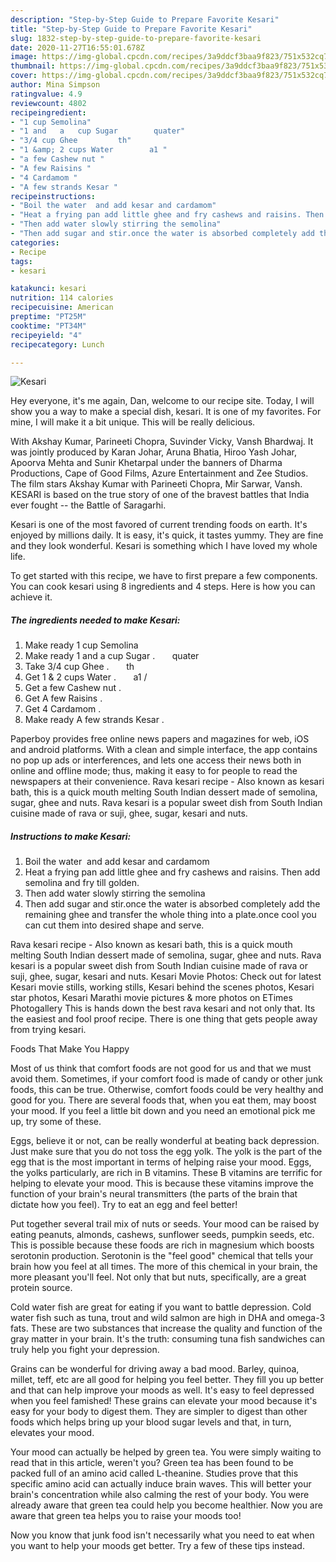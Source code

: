 ```yaml
---
description: "Step-by-Step Guide to Prepare Favorite Kesari"
title: "Step-by-Step Guide to Prepare Favorite Kesari"
slug: 1832-step-by-step-guide-to-prepare-favorite-kesari
date: 2020-11-27T16:55:01.678Z
image: https://img-global.cpcdn.com/recipes/3a9ddcf3baa9f823/751x532cq70/kesari-recipe-main-photo.jpg
thumbnail: https://img-global.cpcdn.com/recipes/3a9ddcf3baa9f823/751x532cq70/kesari-recipe-main-photo.jpg
cover: https://img-global.cpcdn.com/recipes/3a9ddcf3baa9f823/751x532cq70/kesari-recipe-main-photo.jpg
author: Mina Simpson
ratingvalue: 4.9
reviewcount: 4802
recipeingredient:
- "1 cup Semolina"
- "1 and   a   cup Sugar        quater"
- "3/4 cup Ghee         th"
- "1 &amp; 2 cups Water        a1 "
- "a few Cashew nut "
- "A few Raisins "
- "4 Cardamom "
- "A few strands Kesar "
recipeinstructions:
- "Boil the water  and add kesar and cardamom"
- "Heat a frying pan add little ghee and fry cashews and raisins. Then add semolina and fry till golden."
- "Then add water slowly stirring the semolina"
- "Then add sugar and stir.once the water is absorbed completely add the remaining ghee and transfer the whole thing into a plate.once cool you can cut them into desired shape and serve."
categories:
- Recipe
tags:
- kesari

katakunci: kesari 
nutrition: 114 calories
recipecuisine: American
preptime: "PT25M"
cooktime: "PT34M"
recipeyield: "4"
recipecategory: Lunch

---
```



![Kesari](https://img-global.cpcdn.com/recipes/3a9ddcf3baa9f823/751x532cq70/kesari-recipe-main-photo.jpg)

Hey everyone, it's me again, Dan, welcome to our recipe site. Today, I will show you a way to make a special dish, kesari. It is one of my favorites. For mine, I will make it a bit unique. This will be really delicious.

With Akshay Kumar, Parineeti Chopra, Suvinder Vicky, Vansh Bhardwaj. It was jointly produced by Karan Johar, Aruna Bhatia, Hiroo Yash Johar, Apoorva Mehta and Sunir Khetarpal under the banners of Dharma Productions, Cape of Good Films, Azure Entertainment and Zee Studios. The film stars Akshay Kumar with Parineeti Chopra, Mir Sarwar, Vansh. KESARI is based on the true story of one of the bravest battles that India ever fought -- the Battle of Saragarhi.

Kesari is one of the most favored of current trending foods on earth. It's enjoyed by millions daily. It is easy, it's quick, it tastes yummy. They are fine and they look wonderful. Kesari is something which I have loved my whole life.


To get started with this recipe, we have to first prepare a few components. You can cook kesari using 8 ingredients and 4 steps. Here is how you can achieve it.

<!--inarticleads1-->

##### The ingredients needed to make Kesari:

1. Make ready 1 cup Semolina
1. Make ready 1 and   a   cup Sugar .       quater
1. Take 3/4 cup Ghee .        th
1. Get 1 &amp; 2 cups Water .       a1 /
1. Get a few Cashew nut .
1. Get A few Raisins .
1. Get 4 Cardamom .
1. Make ready A few strands Kesar .


Paperboy provides free online news papers and magazines for web, iOS and android platforms. With a clean and simple interface, the app contains no pop up ads or interferences, and lets one access their news both in online and offline mode; thus, making it easy to for people to read the newspapers at their convenience. Rava kesari recipe - Also known as kesari bath, this is a quick mouth melting South Indian dessert made of semolina, sugar, ghee and nuts. Rava kesari is a popular sweet dish from South Indian cuisine made of rava or suji, ghee, sugar, kesari and nuts. 

<!--inarticleads2-->

##### Instructions to make Kesari:

1. Boil the water  and add kesar and cardamom
1. Heat a frying pan add little ghee and fry cashews and raisins. Then add semolina and fry till golden.
1. Then add water slowly stirring the semolina
1. Then add sugar and stir.once the water is absorbed completely add the remaining ghee and transfer the whole thing into a plate.once cool you can cut them into desired shape and serve.


Rava kesari recipe - Also known as kesari bath, this is a quick mouth melting South Indian dessert made of semolina, sugar, ghee and nuts. Rava kesari is a popular sweet dish from South Indian cuisine made of rava or suji, ghee, sugar, kesari and nuts. Kesari Movie Photos: Check out for latest Kesari movie stills, working stills, Kesari behind the scenes photos, Kesari star photos, Kesari Marathi movie pictures &amp; more photos on ETimes Photogallery This is hands down the best rava kesari and not only that. Its the easiest and fool proof recipe. There is one thing that gets people away from trying kesari. 

Foods That Make You Happy


Most of us think that comfort foods are not good for us and that we must avoid them. Sometimes, if your comfort food is made of candy or other junk foods, this can be true. Otherwise, comfort foods could be very healthy and good for you. There are several foods that, when you eat them, may boost your mood. If you feel a little bit down and you need an emotional pick me up, try some of these.

Eggs, believe it or not, can be really wonderful at beating back depression. Just make sure that you do not toss the egg yolk. The yolk is the part of the egg that is the most important in terms of helping raise your mood. Eggs, the yolks particularly, are rich in B vitamins. These B vitamins are terrific for helping to elevate your mood. This is because these vitamins improve the function of your brain's neural transmitters (the parts of the brain that dictate how you feel). Try to eat an egg and feel better!

Put together several trail mix of nuts or seeds. Your mood can be raised by eating peanuts, almonds, cashews, sunflower seeds, pumpkin seeds, etc. This is possible because these foods are rich in magnesium which boosts serotonin production. Serotonin is the "feel good" chemical that tells your brain how you feel at all times. The more of this chemical in your brain, the more pleasant you'll feel. Not only that but nuts, specifically, are a great protein source.

Cold water fish are great for eating if you want to battle depression. Cold water fish such as tuna, trout and wild salmon are high in DHA and omega-3 fats. These are two substances that increase the quality and function of the gray matter in your brain. It's the truth: consuming tuna fish sandwiches can truly help you fight your depression. 

Grains can be wonderful for driving away a bad mood. Barley, quinoa, millet, teff, etc are all good for helping you feel better. They fill you up better and that can help improve your moods as well. It's easy to feel depressed when you feel famished! These grains can elevate your mood because it's easy for your body to digest them. They are simpler to digest than other foods which helps bring up your blood sugar levels and that, in turn, elevates your mood.

Your mood can actually be helped by green tea. You were simply waiting to read that in this article, weren't you? Green tea has been found to be packed full of an amino acid called L-theanine. Studies prove that this specific amino acid can actually induce brain waves. This will better your brain's concentration while also calming the rest of your body. You were already aware that green tea could help you become healthier. Now you are aware that green tea helps you to raise your moods too!

Now you know that junk food isn't necessarily what you need to eat when you want to help your moods get better. Try  a few  of  these  tips  instead.

